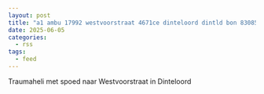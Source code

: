 ```yaml
---
layout: post
title: "a1 ambu 17992 westvoorstraat 4671ce dinteloord dintld bon 83085"
date: 2025-06-05
categories: 
  - rss
tags: 
  - feed
---
```


Traumaheli met spoed naar Westvoorstraat in Dinteloord

